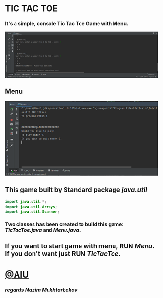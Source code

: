 # TIC TAC TOE

### It's a simple, console **Tic Tac Toe** Game with **Menu.**
![](https://github.com/xNazim/PL2-Mid-term/blob/main/Screenshot%20.PNG)
## Menu
![](https://github.com/xNazim/PL2-Mid-term/blob/main/Screenshot%202.PNG)


## This game built by Standard package [*java.util*](https://docs.oracle.com/javase/8/docs/api/java/util/package-summary.html)

```java
import java.util.*;
import java.util.Arrays;
import java.util.Scanner;
```
### Two classes has been created to build this game: *TicTacToe.java* and *Menu.java*.


## If you want to start game with menu, RUN *Menu*. If you don't want just RUN *TicTacToe*.

# [@AIU](http://alatoo.edu.kg/)




###                                                                                                         *regards Nazim Mukhtarbekov*
